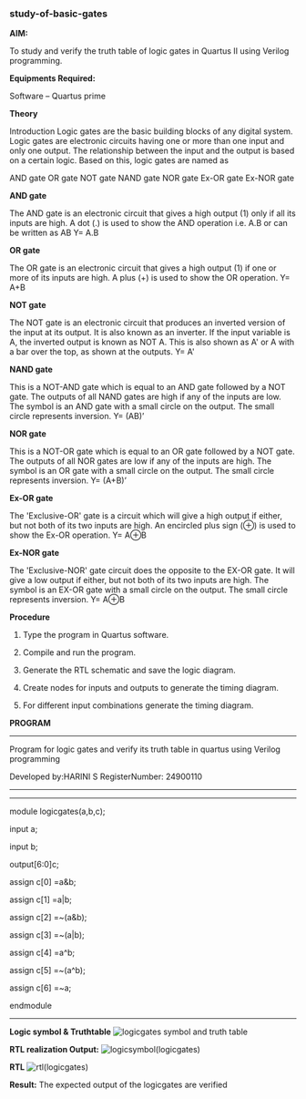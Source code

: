 ### study-of-basic-gates

**AIM:** 

To study and verify the truth table of logic gates in Quartus II using Verilog programming.

**Equipments Required:**

Software – Quartus prime 

**Theory**

Introduction Logic gates are the basic building blocks of any digital system. Logic gates are electronic circuits having one or more than one input and only one output. The relationship between the input and the output is based on a certain logic. Based on this, logic gates are named as

AND gate OR gate NOT gate NAND gate NOR gate Ex-OR gate Ex-NOR gate

**AND gate**

The AND gate is an electronic circuit that gives a high output (1) only if all its inputs are high. A dot (.) is used to show the AND operation i.e. A.B or can be written as AB
Y= A.B

**OR gate** 

The OR gate is an electronic circuit that gives a high output (1) if one or more of its inputs are high. A plus (+) is used to show the OR operation.
Y= A+B

**NOT gate**

The NOT gate is an electronic circuit that produces an inverted version of the input at its output. It is also known as an inverter. If the input variable is A, the inverted output is known as NOT A. This is also shown as A' or A with a bar over the top, as shown at the outputs.
Y= A'

**NAND gate**

This is a NOT-AND gate which is equal to an AND gate followed by a NOT gate. The outputs of all NAND gates are high if any of the inputs are low. The symbol is an AND gate with a small circle on the output. The small circle represents inversion.
Y= (AB)’

**NOR gate**

This is a NOT-OR gate which is equal to an OR gate followed by a NOT gate. The outputs of all NOR gates are low if any of the inputs are high. The symbol is an OR gate with a small circle on the output. The small circle represents inversion.
Y= (A+B)’

**Ex-OR gate**

The 'Exclusive-OR' gate is a circuit which will give a high output if either, but not both of its two inputs are high. An encircled plus sign (⊕) is used to show the Ex-OR operation.
Y= A⊕B

**Ex-NOR gate**

The 'Exclusive-NOR' gate circuit does the opposite to the EX-OR gate. It will give a low output if either, but not both of its two inputs are high. The symbol is an EX-OR gate with a small circle on the output. The small circle represents inversion.
Y= A⊕B

**Procedure** 

1.	Type the program in Quartus software.

2.	Compile and run the program.

3.	Generate the RTL schematic and save the logic diagram.

4.	Create nodes for inputs and outputs to generate the timing diagram.

5.	For different input combinations generate the timing diagram.

**PROGRAM**
***
Program for logic gates and verify its truth table in quartus using Verilog programming

 Developed by:HARINI S
 RegisterNumber: 24900110
***

***
module logicgates(a,b,c);

input a;

input b;

output[6:0]c;

assign c[0] =a&b;

assign c[1] =a|b;

assign c[2] =~(a&b);

assign c[3] =~(a|b);

assign c[4] =a^b;

assign c[5] =~(a^b);

assign c[6] =~a;

endmodule

***

 
**Logic symbol & Truthtable**
![logicgates symbol and truth table](https://github.com/user-attachments/assets/c336e062-77d9-46cb-a074-aa56f141ea49)



**RTL realization Output:** 
![logicsymbol(logicgates)](https://github.com/user-attachments/assets/d5c3f6e1-94fd-4ad7-8ebc-a14725b0b288)

**RTL**
![rtl(logicgates)](https://github.com/user-attachments/assets/adbcb0f5-7e07-435f-b382-96998d23f398)


**Result:**
The expected output of the logicgates are verified


